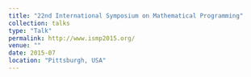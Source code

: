 ```yaml
---
title: "22nd International Symposium on Mathematical Programming"
collection: talks
type: "Talk"
permalink: http://www.ismp2015.org/
venue: ""
date: 2015-07
location: "Pittsburgh, USA"
---
```



